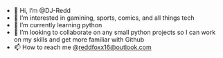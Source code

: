 - 👋 Hi, I’m @DJ-Redd
- 👀 I’m interested in gamining, sports, comics, and all things tech
- 🌱 I’m currently learning python
- 💞️ I’m looking to collaborate on any small python projects so I can work on my skills and get more familiar with Github
- 📫 How to reach me @reddfoxx16@outlook.com

<!---
DJ-Redd/DJ-Redd is a ✨ special ✨ repository because its `README.md` (this file) appears on your GitHub profile.
You can click the Preview link to take a look at your changes.
--->
